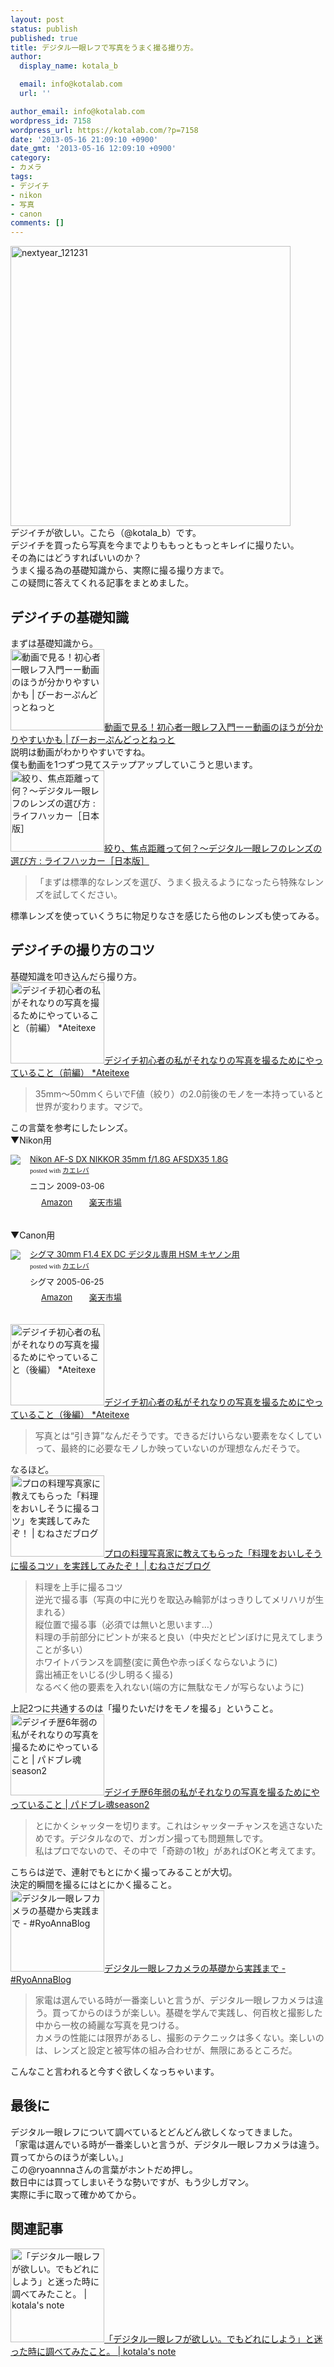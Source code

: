 ```yaml
---
layout: post
status: publish
published: true
title: デジタル一眼レフで写真をうまく撮る撮り方。
author:
  display_name: kotala_b

  email: info@kotalab.com
  url: ''

author_email: info@kotalab.com
wordpress_id: 7158
wordpress_url: https://kotalab.com/?p=7158
date: '2013-05-16 21:09:10 +0900'
date_gmt: '2013-05-16 12:09:10 +0900'
category:
- カメラ
tags:
- デジイチ
- nikon
- 写真
- canon
comments: []
---
```

<p><img src="https://kotalab.com/wp-content/uploads/nextyear_121231-448x448.jpg" alt="nextyear_121231" width="448" height="448" class="alignnone size-large wp-image-5164" /><br />
デジイチが欲しい。こたら（@kotala_b）です。<br />
デジイチを買ったら写真を今までよりももっともっとキレイに撮りたい。<br />
その為にはどうすればいいのか？<br />
うまく撮る為の基礎知識から、実際に撮る撮り方まで。<br />
この疑問に答えてくれる記事をまとめました。<br />
</p>
<!--more-->
<h2>デジイチの基礎知識</h2>
<p>まずは基礎知識から。<br />
<a href="http://blog.be-open.net/digital_camera/movie-a_single-lens_reflex-_camera/" target="_blank"><img  class="alignleft" src="https://capture.heartrails.com/150x130?http://blog.be-open.net/digital_camera/movie-a_single-lens_reflex-_camera/" alt="動画で見る！初心者一眼レフ入門ーー動画のほうが分かりやすいかも | びーおーぷんどっとねっと" width="150" height="130" /></a><a href="http://blog.be-open.net/digital_camera/movie-a_single-lens_reflex-_camera/" target="_blank">動画で見る！初心者一眼レフ入門ーー動画のほうが分かりやすいかも | びーおーぷんどっとねっと</a><a href="https://b.hatena.ne.jp/entry/http://blog.be-open.net/digital_camera/movie-a_single-lens_reflex-_camera/" target="_blank"><img border="0" src="https://b.hatena.ne.jp/entry/image/http://blog.be-open.net/digital_camera/movie-a_single-lens_reflex-_camera/" alt="" /></a><br style="clear:both;" />説明は動画がわかりやすいですね。<br />
僕も動画を1つずつ見てステップアップしていこうと思います。<br />
<a href="https://www.lifehacker.jp/2012/12/121215select-your-lens.html" target="_blank"><img  class="alignleft" src="https://capture.heartrails.com/150x130?https://www.lifehacker.jp/2012/12/121215select-your-lens.html" alt="絞り、焦点距離って何？〜デジタル一眼レフのレンズの選び方 : ライフハッカー［日本版］" width="150" height="130" /></a><a href="https://www.lifehacker.jp/2012/12/121215select-your-lens.html" target="_blank">絞り、焦点距離って何？〜デジタル一眼レフのレンズの選び方 : ライフハッカー［日本版］</a><a href="https://b.hatena.ne.jp/entry/https://www.lifehacker.jp/2012/12/121215select-your-lens.html" target="_blank"><img border="0" src="https://b.hatena.ne.jp/entry/image/https://www.lifehacker.jp/2012/12/121215select-your-lens.html" alt="" /></a><br style="clear:both;" /></p>
<blockquote><p>「まずは標準的なレンズを選び、うまく扱えるようになったら特殊なレンズを試してください。</p></blockquote>
<p>標準レンズを使っていくうちに物足りなさを感じたら他のレンズも使ってみる。</p>
<h2>デジイチの撮り方のコツ</h2>
<p>基礎知識を叩き込んだら撮り方。<br />
<a href="http://ateitexe.com/camera-basic1/" target="_blank"><img  class="alignleft" src="https://capture.heartrails.com/150x130?http://ateitexe.com/camera-basic1/" alt="デジイチ初心者の私がそれなりの写真を撮るためにやっていること（前編） *Ateitexe" width="150" height="130" /></a><a href="http://ateitexe.com/camera-basic1/" target="_blank">デジイチ初心者の私がそれなりの写真を撮るためにやっていること（前編） *Ateitexe</a><a href="https://b.hatena.ne.jp/entry/http://ateitexe.com/camera-basic1/" target="_blank"><img border="0" src="https://b.hatena.ne.jp/entry/image/http://ateitexe.com/camera-basic1/" alt="" /></a><br style="clear:both;" /></p>
<blockquote><p>35mm～50mmくらいでF値（絞り）の2.0前後のモノを一本持っていると世界が変わります。マジで。</p></blockquote>
<p>この言葉を参考にしたレンズ。<br />
▼Nikon用</p>
<div class="kaerebalink-box" style="text-align:left;padding-bottom:20px;font-size:small;/zoom: 1;overflow: hidden;">
<div class="kaerebalink-image" style="float:left;margin:0 15px 10px 0;"><a href="https://www.amazon.co.jp/exec/obidos/ASIN/B001RTTO4Q/same-22/ref=nosim/" rel="nofollow" target="_blank"><img src="https://images-fe.ssl-images-amazon.com/images/I/418Q6Y-1wEL._SL160_.jpg" style="border: none;" /></a></div>
<div class="kaerebalink-info" style="line-height:120%;/zoom: 1;overflow: hidden;">
<div class="kaerebalink-name" style="margin-bottom:10px;line-height:120%"><a href="https://www.amazon.co.jp/exec/obidos/ASIN/B001RTTO4Q/same-22/ref=nosim/" rel="nofollow" target="_blank">Nikon AF-S DX NIKKOR 35mm f/1.8G AFSDX35 1.8G</a>
<div class="kaerebalink-powered-date" style="font-size:8pt;margin-top:5px;font-family:verdana;line-height:120%">posted with <a href="https://kaereba.com" target="_blank">カエレバ</a></div>
</div>
<div class="kaerebalink-detail" style="margin-bottom:5px;"> ニコン 2009-03-06    </div>
<div class="kaerebalink-link1" style="margin-top:10px;">
<div class="shoplinkamazon" style="display:inline;margin-right:5px;background: url('https://img.yomereba.com/tam_k_01.gif') 0 0 no-repeat;padding: 2px 0 2px 18px;white-space: nowrap;"><a href="https://www.amazon.co.jp/gp/search?keywords=f%2F1.8G%20AFSDX35&__mk_ja_JP=%83J%83%5E%83J%83i&tag=same-22" rel="nofollow" target="_blank" title="アマゾン" >Amazon</a></div>
<div class="shoplinkrakuten" style="display:inline;margin-right:5px;background: url('https://img.yomereba.com/tam_k_01.gif') 0 -50px no-repeat;padding: 2px 0 2px 18px;white-space: nowrap;"><a href="https://hb.afl.rakuten.co.jp/hgc/0fa7afc8.bbfc196a.0fa7afc9.d56c38f1/?pc=http%3A%2F%2Fsearch.rakuten.co.jp%2Fsearch%2Fmall%2Ff%252F1.8G%2520AFSDX35%2F-%2Ff.1-p.1-s.1-sf.0-st.A-v.2%3Fx%3D0%26scid%3Daf_ich_link_urltxt%26m%3Dhttp%3A%2F%2Fm.rakuten.co.jp%2F" rel="nofollow" target="_blank" title="楽天市場" >楽天市場</a></div>
</div>
</div>
<div class="booklink-footer" style="clear: left"></div>
</div>
<p>▼Canon用</p>
<div class="kaerebalink-box" style="text-align:left;padding-bottom:20px;font-size:small;/zoom: 1;overflow: hidden;">
<div class="kaerebalink-image" style="float:left;margin:0 15px 10px 0;"><a href="https://www.amazon.co.jp/exec/obidos/ASIN/B0007U0GZM/same-22/ref=nosim/" rel="nofollow" target="_blank"><img src="https://images-fe.ssl-images-amazon.com/images/I/41VzXf6PbAL._SL160_.jpg" style="border: none;" /></a></div>
<div class="kaerebalink-info" style="line-height:120%;/zoom: 1;overflow: hidden;">
<div class="kaerebalink-name" style="margin-bottom:10px;line-height:120%"><a href="https://www.amazon.co.jp/exec/obidos/ASIN/B0007U0GZM/same-22/ref=nosim/" rel="nofollow" target="_blank">シグマ 30mm F1.4 EX DC デジタル専用 HSM キヤノン用</a>
<div class="kaerebalink-powered-date" style="font-size:8pt;margin-top:5px;font-family:verdana;line-height:120%">posted with <a href="https://kaereba.com" target="_blank">カエレバ</a></div>
</div>
<div class="kaerebalink-detail" style="margin-bottom:5px;"> シグマ 2005-06-25    </div>
<div class="kaerebalink-link1" style="margin-top:10px;">
<div class="shoplinkamazon" style="display:inline;margin-right:5px;background: url('https://img.yomereba.com/tam_k_01.gif') 0 0 no-repeat;padding: 2px 0 2px 18px;white-space: nowrap;"><a href="https://www.amazon.co.jp/gp/search?keywords=F1.4&__mk_ja_JP=%83J%83%5E%83J%83i&tag=same-22" rel="nofollow" target="_blank" title="アマゾン" >Amazon</a></div>
<div class="shoplinkrakuten" style="display:inline;margin-right:5px;background: url('https://img.yomereba.com/tam_k_01.gif') 0 -50px no-repeat;padding: 2px 0 2px 18px;white-space: nowrap;"><a href="https://hb.afl.rakuten.co.jp/hgc/0fa7afc8.bbfc196a.0fa7afc9.d56c38f1/?pc=http%3A%2F%2Fsearch.rakuten.co.jp%2Fsearch%2Fmall%2FF1.4%2F-%2Ff.1-p.1-s.1-sf.0-st.A-v.2%3Fx%3D0%26scid%3Daf_ich_link_urltxt%26m%3Dhttp%3A%2F%2Fm.rakuten.co.jp%2F" rel="nofollow" target="_blank" title="楽天市場" >楽天市場</a></div>
</div>
</div>
<div class="booklink-footer" style="clear: left"></div>
</div>
<p><a href="http://ateitexe.com/camera-basic2/" target="_blank"><img  class="alignleft" src="https://capture.heartrails.com/150x130?http://ateitexe.com/camera-basic2/" alt="デジイチ初心者の私がそれなりの写真を撮るためにやっていること（後編） *Ateitexe" width="150" height="130" /></a><a href="http://ateitexe.com/camera-basic2/" target="_blank">デジイチ初心者の私がそれなりの写真を撮るためにやっていること（後編） *Ateitexe</a><a href="https://b.hatena.ne.jp/entry/http://ateitexe.com/camera-basic2/" target="_blank"><img border="0" src="https://b.hatena.ne.jp/entry/image/http://ateitexe.com/camera-basic2/" alt="" /></a><br style="clear:both;" /></p>
<blockquote><p>写真とは&ldquo;引き算&rdquo;なんだそうです。できるだけいらない要素をなくしていって、最終的に必要なモノしか映っていないのが理想なんだそうで。</p></blockquote>
<p>なるほど。<br />
<a href="http://munesada.com/2013/05/01/blog-1928" target="_blank"><img  class="alignleft" src="https://capture.heartrails.com/150x130?http://munesada.com/2013/05/01/blog-1928" alt="プロの料理写真家に教えてもらった「料理をおいしそうに撮るコツ」を実践してみたぞ！ | むねさだブログ" width="150" height="130" /></a><a href="http://munesada.com/2013/05/01/blog-1928" target="_blank">プロの料理写真家に教えてもらった「料理をおいしそうに撮るコツ」を実践してみたぞ！ | むねさだブログ</a><a href="https://b.hatena.ne.jp/entry/http://munesada.com/2013/05/01/blog-1928" target="_blank"><img border="0" src="https://b.hatena.ne.jp/entry/image/http://munesada.com/2013/05/01/blog-1928" alt="" /></a><br style="clear:both;" /></p>
<blockquote><p>料理を上手に撮るコツ<br />
逆光で撮る事（写真の中に光りを取込み輪郭がはっきりしてメリハリが生まれる）<br />
縦位置で撮る事（必須では無いと思います&hellip;）<br />
料理の手前部分にピントが来ると良い（中央だとピンぼけに見えてしまうことが多い）<br />
ホワイトバランスを調整(変に黄色や赤っぽくならないように)<br />
露出補正をいじる(少し明るく撮る)<br />
なるべく他の要素を入れない(端の方に無駄なモノが写らないように)</p></blockquote>
<p>上記2つに共通するのは「撮りたいだけをモノを撮る」ということ。<br />
<a href="http://yamadattt.com/blog/digital-camera_1.html" target="_blank"><img  class="alignleft" src="https://capture.heartrails.com/150x130?http://yamadattt.com/blog/digital-camera_1.html" alt="デジイチ歴6年弱の私がそれなりの写真を撮るためにやっていること | パドブレ魂season2" width="150" height="130" /></a><a href="http://yamadattt.com/blog/digital-camera_1.html" target="_blank">デジイチ歴6年弱の私がそれなりの写真を撮るためにやっていること | パドブレ魂season2</a><a href="https://b.hatena.ne.jp/entry/http://yamadattt.com/blog/digital-camera_1.html" target="_blank"><img border="0" src="https://b.hatena.ne.jp/entry/image/http://yamadattt.com/blog/digital-camera_1.html" alt="" /></a><br style="clear:both;" /></p>
<blockquote><p>とにかくシャッターを切ります。これはシャッターチャンスを逃さないためです。デジタルなので、ガンガン撮っても問題無しです。<br />
私はプロでないので、その中で「奇跡の1枚」があればOKと考えてます。</p></blockquote>
<p>こちらは逆で、連射でもとにかく撮ってみることが大切。<br />
決定的瞬間を撮るにはとにかく撮ること。<br />
<a href="https://d.hatena.ne.jp/RyoAnna/20120501/1335884196" target="_blank"><img  class="alignleft" src="https://capture.heartrails.com/150x130?https://d.hatena.ne.jp/RyoAnna/20120501/1335884196" alt="デジタル一眼レフカメラの基礎から実践まで - #RyoAnnaBlog" width="150" height="130" /></a><a href="https://d.hatena.ne.jp/RyoAnna/20120501/1335884196" target="_blank">デジタル一眼レフカメラの基礎から実践まで - #RyoAnnaBlog</a><a href="https://b.hatena.ne.jp/entry/https://d.hatena.ne.jp/RyoAnna/20120501/1335884196" target="_blank"><img border="0" src="https://b.hatena.ne.jp/entry/image/https://d.hatena.ne.jp/RyoAnna/20120501/1335884196" alt="" /></a><br style="clear:both;" /></p>
<blockquote><p>家電は選んでいる時が一番楽しいと言うが、デジタル一眼レフカメラは違う。買ってからのほうが楽しい。基礎を学んで実践し、何百枚と撮影した中から一枚の綺麗な写真を見つける。<br />
カメラの性能には限界があるし、撮影のテクニックは多くない。楽しいのは、レンズと設定と被写体の組み合わせが、無限にあるところだ。</p></blockquote>
<p>こんなこと言われると今すぐ欲しくなっちゃいます。</p>
<h2>最後に</h2>
<p>デジタル一眼レフについて調べているとどんどん欲しくなってきました。<br />
「家電は選んでいる時が一番楽しいと言うが、デジタル一眼レフカメラは違う。買ってからのほうが楽しい。」<br />
この@ryoannnaさんの言葉がホントだめ押し。<br />
数日中には買ってしまいそうな勢いですが、もう少しガマン。<br />
実際に手に取って確かめてから。</p>
<h2 class="rele">関連記事</h2>
<p><a href="https://kotalab.com/want-digicame" target="_blank"><img  class="alignleft" src="https://kotalab.com/wp-content/uploads/nextyear_121231-448x448.jpg" alt="「デジタル一眼レフが欲しい。でもどれにしよう」と迷った時に調べてみたこと。 | kotala's note" width="150" /></a><a href="https://kotalab.com/want-digicame" target="_blank">「デジタル一眼レフが欲しい。でもどれにしよう」と迷った時に調べてみたこと。 | kotala's note</a><br style="clear:both;" /></p>
